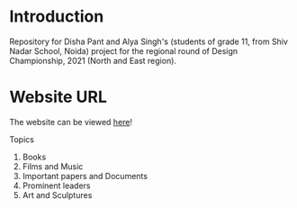 # Introduction

Repository for Disha Pant and Alya Singh's (students of grade 11, from Shiv Nadar School, Noida) project for the regional round of Design Championship, 2021 (North and East region).  

# Website URL
The website can be viewed [here](https://dishap22.github.io/design-championship-2021/)!


Topics
1. Books
2. Films and Music
3. Important papers and Documents
4. Prominent leaders
5. Art and Sculptures